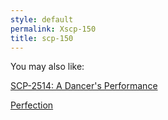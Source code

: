 ```yaml
---
style: default
permalink: Xscp-150
title: scp-150
---
```

You may also like:

[SCP-2514: A Dancer's Performance](http://scp-wiki.net/scp-2514)

[Perfection](http://scp-wiki.net/perfection)
